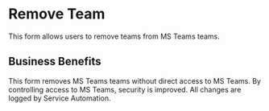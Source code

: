 # Remove Team

This form allows users to remove teams from MS Teams teams.

## Business Benefits

This form removes MS Teams teams without direct access to MS Teams. By controlling access to MS Teams, security is improved. All changes are logged by Service Automation.
